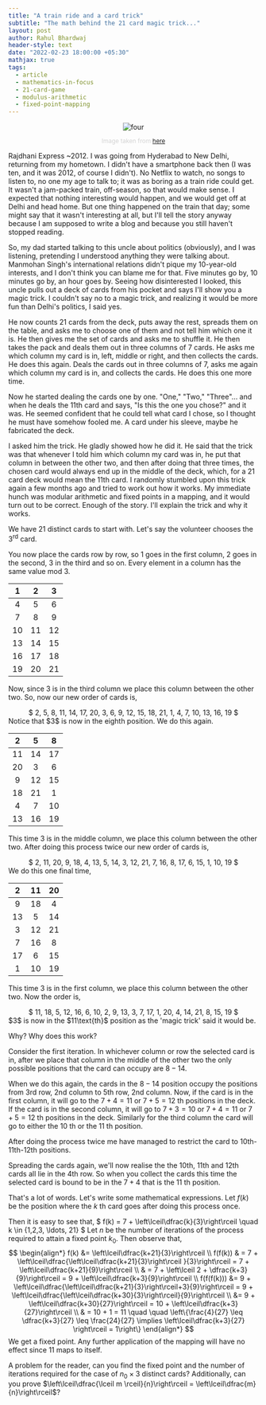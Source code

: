 ```yaml
---
title: "A train ride and a card trick"
subtitle: "The math behind the 21 card magic trick..."
layout: post
author: Rahul Bhardwaj
header-style: text
date: "2022-02-23 18:00:00 +05:30"
mathjax: true
tags:
  - article
  - mathematics-in-focus
  - 21-card-game
  - modulus-arithmetic
  - fixed-point-mapping
---
```


<center>
<div>
  <img src="/blog/media/post/2022-02-23-train-ride_img.jpeg" alt="four">

  <p style="color:#D3D3D3;font-size:12px;" >Image taken from <a href="https://mathsmartinthomas.wordpress.com/">here</a> </p>
</div>
</center>



Rajdhani Express ~2012. I was going from Hyderabad to New Delhi, returning from my hometown. I didn't have a smartphone back then (I was ten, and it was 2012, of course I didn't). No Netflix to watch, no songs to listen to, no one my age to talk to; it was as boring as a train ride could get. It wasn't a jam-packed train, off-season, so that would make sense. I expected that nothing interesting would happen, and we would get off at Delhi and head home. But one thing happened on the train that day; some might say that it wasn't interesting at all, but I'll tell the story anyway because I am supposed to write a blog and because you still haven't stopped reading.

So, my dad started talking to this uncle about politics (obviously), and I was listening, pretending I understood anything they were talking about. Manmohan Singh's international relations didn't pique my 10-year-old interests, and I don't think you can blame me for that. Five minutes go by, 10 minutes go by, an hour goes by. Seeing how disinterested I looked, this uncle pulls out a deck of cards from his pocket and says I'll show you a magic trick. I couldn't say no to a magic trick, and realizing it would be more fun than Delhi's politics, I said yes. 

He now counts 21 cards from the deck, puts away the rest, spreads them on the table, and asks me to choose one of them and not tell him which one it is. He then gives me the set of cards and asks me to shuffle it. He then takes the pack and deals them out in three columns of 7 cards. He asks me which column my card is in, left, middle or right, and then collects the cards. He does this again. Deals the cards out in three columns of 7, asks me again which column my card is in, and collects the cards. He does this one more time.

Now he started dealing the cards one by one. "One," "Two," "Three"... and when he deals the 11th card and says, "Is this the one you chose?" and it was. He seemed confident that he could tell what card I chose, so I thought he must have somehow fooled me. A card under his sleeve, maybe he fabricated the deck. 

I asked him the trick. He gladly showed how he did it. He said that the trick was that whenever I told him which column my card was in, he put that column in between the other two, and then after doing that three times, the chosen card would always end up in the middle of the deck, which, for a 21 card deck would mean the 11th card.
I randomly stumbled upon this trick again a few months ago and tried to work out how it works. My immediate hunch was modular arithmetic and fixed points in a mapping, and it would turn out to be correct.
Enough of the story. I'll explain the trick and why it works.

We have 21 distinct cards to start with. Let's say the volunteer chooses the $3^{\text{rd}}$ card. 

You now place the cards row by row, so 1 goes in the first column, 2 goes in the second, 3 in the third and so on. Every element in a column has the same value $\text{mod}\ 3$.

|  1   |  2   |  3   |
| :--: | :--: | :--: |
|  4   |  5   |  6   |
|  7   |  8   |  9   |
|  10  |  11  |  12  |
|  13  |  14  |  15  |
|  16  |  17  |  18  |
|  19  |  20  |  21  |

Now, since $3$ is in the third column we place this column between the other two. So, now our new order of cards is,
<center>
$
2, 5, 8, 11, 14, 17, 20, 3, 6, 9, 12, 15, 18, 21, 1, 4, 7, 10, 13, 16, 19
$
</center>
Notice that $3$ is now in the eighth position. We do this again.

|  2   |  5   |  8   |
| :--: | :--: | :--: |
|  11  |  14  |  17  |
|  20  |  3   |  6   |
|  9   |  12  |  15  |
|  18  |  21  |  1   |
|  4   |  7   |  10  |
|  13  |  16  |  19  |

This time $3$ is in the middle column, we place this column between the other two. After doing this process twice our new order of cards is,
<center>
$
2, 11, 20, 9, 18, 4, 13, 5, 14, 3, 12, 21, 7, 16, 8, 17, 6, 15, 1, 10, 19
$
</center>
We do this one final time,

|  2   |  11  |  20  |
| :--: | :--: | :--: |
|  9   |  18  |  4   |
|  13  |  5   |  14  |
|  3   |  12  |  21  |
|  7   |  16  |  8   |
|  17  |  6   |  15  |
|  1   |  10  |  19  |

This time $3$ is in the first column, we place this column between the other two. Now the order is, 
<center>
$
11, 18, 5, 12, 16, 6, 10, 2, 9, 13, 3, 7, 17, 1, 20, 4, 14, 21, 8, 15, 19
$
</center>
$3$ is now in the $11\text{th}$ position as the 'magic trick' said it would be.

Why? Why does this work?

Consider the first iteration. In whichever column or row the selected card is in, after we place that column in the middle of the other two the only possible positions that the card can occupy are $8 - 14$.    

When we do this again, the cards in the $8-14$ position occupy the positions from 3rd row, 2nd column to 5th row, 2nd column. Now, if the card is in the first column, it will go to the $7+4 = 11$ or $7+5 = 12$ th positions in the deck. If the card is in the second column, it will go to $7+3 =10$ or $7+4=11$ or $7+5 = 12$ th positions in the deck. Similarly for the third column the card will go to either the $10$ th or the $11$ th position.

After doing the process twice me have managed to restrict the card to 10th-11th-12th positions. 

Spreading the cards again, we'll now realise the the 10th, 11th and 12th cards all lie in the 4th row. So when you collect the cards this time the selected card is bound to be in the $7+4$ that is the $11$ th position.

That's a lot of words. Let's write some mathematical expressions. Let $f(k)$ be the position where the $k$ th card goes after doing this process once.

Then it is easy to see that,
$
f(k) = 7 + \left\lceil\dfrac{k}{3}\right\rceil \quad k \in \{1,2,3, \ldots, 21\}
$
Let $n$ be the number of iterations of the process required to attain a fixed point $k_0$. Then observe that,
$$
\begin{align*}
f(k) &= \left\lceil\dfrac{k+21}{3}\right\rceil \\
f(f(k)) & = 7 + \left\lceil\dfrac{\left\lceil\dfrac{k+21}{3}\right\rceil }{3}\right\rceil 
 = 7 + \left\lceil\dfrac{k+21}{9}\right\rceil \\ 
& = 7 + \left\lceil 2 + \dfrac{k+3}{9}\right\rceil
= 9 + \left\lceil\dfrac{k+3}{9}\right\rceil \\
f(f(f(k))) &= 9 + \left\lceil\dfrac{\left\lceil\dfrac{k+21}{3}\right\rceil+3}{9}\right\rceil
= 9 + \left\lceil\dfrac{\left\lceil\dfrac{k+30}{3}\right\rceil}{9}\right\rceil \\
&= 9 + \left\lceil\dfrac{k+30}{27}\right\rceil = 10 + \left\lceil\dfrac{k+3}{27}\right\rceil \\ 
& = 10 + 1 = 11 \quad \quad \left\{\frac{4}{27} \leq \dfrac{k+3}{27} \leq \frac{24}{27} \implies \left\lceil\dfrac{k+3}{27} \right\rceil = 1\right\}
\end{align*}
$$
We get a fixed point. Any further application of the mapping will have no effect since $11$ maps to itself. 

A problem for the reader, can you find the fixed point and the number of iterations required for the case of $n_0\times3$ distinct cards? Additionally, can you prove  $\left\lceil\dfrac{\lceil m \rceil}{n}\right\rceil = \left\lceil\dfrac{m}{n}\right\rceil$?